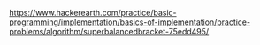 https://www.hackerearth.com/practice/basic-programming/implementation/basics-of-implementation/practice-problems/algorithm/superbalancedbracket-75edd495/
